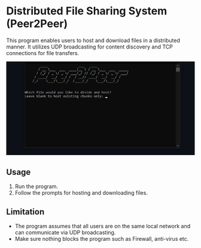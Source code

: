 # Distributed File Sharing System (Peer2Peer)

This program enables users to host and download files in a distributed manner. It utilizes UDP broadcasting for content discovery and TCP connections for file transfers.

![readme image](readme.png)

## Usage
1. Run the program.
2. Follow the prompts for hosting and downloading files.

## Limitation
- The program assumes that all users are on the same local network and can communicate via UDP broadcasting.
- Make sure nothing blocks the program such as Firewall, anti-virus etc.
